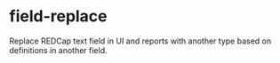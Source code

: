 # field-replace
Replace REDCap text field in UI and reports with another type based on definitions in another field.
